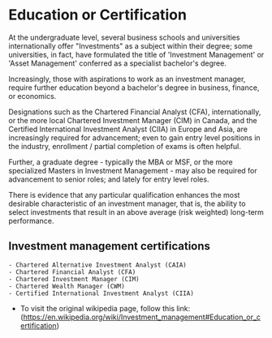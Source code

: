 # Education or Certification

At the undergraduate level, several business schools and universities internationally offer "Investments" as a subject within their degree; some universities, in fact, have formulated the title of 'Investment Management' or 'Asset Management' conferred as a specialist bachelor's degree.

Increasingly, those with aspirations to work as an investment manager, require further education beyond a bachelor's degree in business, finance, or economics.

Designations such as the Chartered Financial Analyst (CFA), internationally, or the more local Chartered Investment Manager (CIM) in Canada, and the Certified International Investment Analyst (CIIA) in Europe and Asia, are increasingly required for advancement; even to gain entry level positions in the industry, enrollment / partial completion of exams is often helpful.

Further, a graduate degree - typically the MBA or MSF, or the more specialized Masters in Investment Management - may also be required for advancement to senior roles; and lately for entry level roles.

There is evidence that any particular qualification enhances the most desirable characteristic of an investment manager, that is, the ability to select investments that result in an above average (risk weighted) long-term performance.


## Investment management certifications
    - Chartered Alternative Investment Analyst (CAIA)
    - Chartered Financial Analyst (CFA)
    - Chartered Investment Manager (CIM)
    - Chartered Wealth Manager (CWM)
    - Certified International Investment Analyst (CIIA)

- To visit the original wikipedia page, follow this link: (https://en.wikipedia.org/wiki/Investment_management#Education_or_certification)
